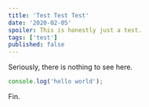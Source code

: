 ```yaml
---
title: 'Test Test Test'
date: '2020-02-05'
spoiler: This is honestly just a test.
tags: ['test']
published: false
---
```


Seriously, there is nothing to see here. 
```js
console.log('hello world');
```
Fin.
